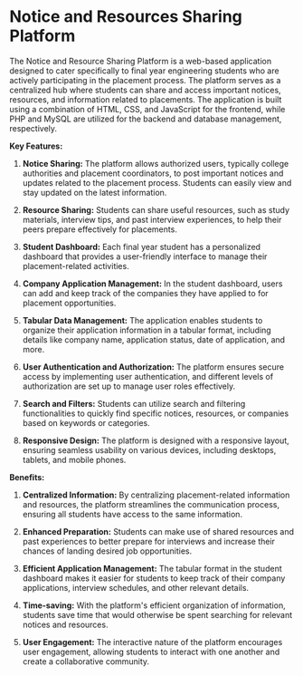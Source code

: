 
# Notice and Resources Sharing Platform

The Notice and Resource Sharing Platform is a web-based application designed to cater specifically to final year engineering students who are actively participating in the placement process. The platform serves as a centralized hub where students can share and access important notices, resources, and information related to placements. The application is built using a combination of HTML, CSS, and JavaScript for the frontend, while PHP and MySQL are utilized for the backend and database management, respectively.

**Key Features:**

1. **Notice Sharing:** The platform allows authorized users, typically college authorities and placement coordinators, to post important notices and updates related to the placement process. Students can easily view and stay updated on the latest information.

2. **Resource Sharing:** Students can share useful resources, such as study materials, interview tips, and past interview experiences, to help their peers prepare effectively for placements.

3. **Student Dashboard:** Each final year student has a personalized dashboard that provides a user-friendly interface to manage their placement-related activities.

4. **Company Application Management:** In the student dashboard, users can add and keep track of the companies they have applied to for placement opportunities.

5. **Tabular Data Management:** The application enables students to organize their application information in a tabular format, including details like company name, application status, date of application, and more.

6. **User Authentication and Authorization:** The platform ensures secure access by implementing user authentication, and different levels of authorization are set up to manage user roles effectively.

7. **Search and Filters:** Students can utilize search and filtering functionalities to quickly find specific notices, resources, or companies based on keywords or categories.

8. **Responsive Design:** The platform is designed with a responsive layout, ensuring seamless usability on various devices, including desktops, tablets, and mobile phones.

**Benefits:**

1. **Centralized Information:** By centralizing placement-related information and resources, the platform streamlines the communication process, ensuring all students have access to the same information.

2. **Enhanced Preparation:** Students can make use of shared resources and past experiences to better prepare for interviews and increase their chances of landing desired job opportunities.

3. **Efficient Application Management:** The tabular format in the student dashboard makes it easier for students to keep track of their company applications, interview schedules, and other relevant details.

4. **Time-saving:** With the platform's efficient organization of information, students save time that would otherwise be spent searching for relevant notices and resources.

5. **User Engagement:** The interactive nature of the platform encourages user engagement, allowing students to interact with one another and create a collaborative community.


